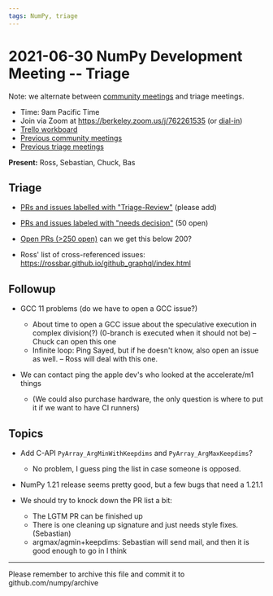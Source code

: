 ```yaml
---
tags: NumPy, triage
---
```


# 2021-06-30 NumPy Development Meeting -- Triage

Note: we alternate between [community meetings](https://hackmd.io/76o-IxCjQX2mOXO_wwkcpg) and triage meetings.

- Time: 9am Pacific Time
- Join via Zoom at https://berkeley.zoom.us/j/762261535 (or [dial-in](https://berkeley.zoom.us/u/aC3ENhycM))
- [Trello workboard](https://trello.com/b/Azg4fYZH/numpy-at-bids)
- [Previous community meetings](https://github.com/numpy/archive/tree/master/status_meetings)
- [Previous triage meetings](https://github.com/numpy/archive/tree/master/triage_meetings)


**Present:** Ross, Sebastian, Chuck, Bas


## Triage

* [PRs and issues labelled with "Triage-Review"](https://github.com/numpy/numpy/labels/Triage-review) (please add)

* [PRs and issues labeled with "needs decision"](https://github.com/numpy/numpy/labels/54%20-%20Needs%20decision) (50 open)

* [Open PRs (>250 open)](https://github.com/numpy/numpy/pulls) can we get this below 200?

* Ross' list of cross-referenced issues: https://rossbar.github.io/github_graphql/index.html


## Followup

- GCC 11 problems (do we have to open a GCC issue?)
    - About time to open a GCC issue about the speculative execution in complex division(?) (0-branch is executed when it should not be) – Chuck can open this one
    - Infinite loop: Ping Sayed, but if he doesn't know, also open an issue as well. – Ross will deal with this one.

- We can contact ping the apple dev's who looked at the accelerate/m1 things
  - (We could also purchase hardware, the only question is where to put it if we want to have CI runners) 


## Topics

* Add C-API `PyArray_ArgMinWithKeepdims` and `PyArray_ArgMaxKeepdims`?
  - No problem, I guess ping the list in case someone is opposed.


* NumPy 1.21 release seems pretty good, but a few bugs that need a 1.21.1

* We should try to knock down the PR list a bit:
  - The LGTM PR can be finished up
  - There is one cleaning up signature and just needs style fixes. (Sebastian)
  - argmax/agmin+keepdims: Sebastian will send mail, and then it is good enough to go in I think



---

Please remember to archive this file and commit it to github.com/numpy/archive
